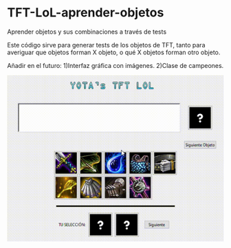 # TFT-LoL-aprender-objetos
Aprender objetos y sus combinaciones a través de tests


Este código sirve para generar tests de los objetos de TFT, tanto para averiguar que objetos forman X objeto, o qué X objetos forman otro objeto.

Añadir en el futuro:
1)Interfaz gráfica con imágenes.
2)Clase de campeones.


![](SHOTI-TFT-2020-01-15-12-22-00.gif)
